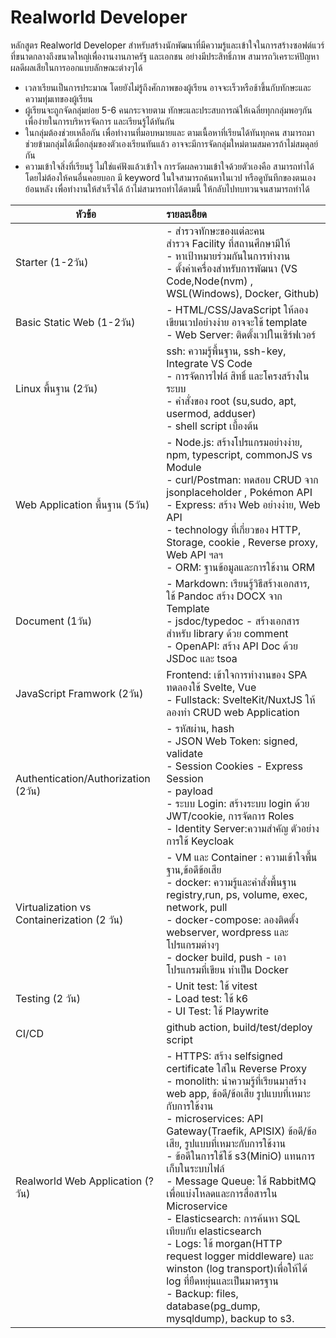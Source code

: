 # Realworld Developer

หลักสูตร Realworld Developer สำหรับสร้างนักพัฒนาที่มีความรู้และเข้าใจในการสร้างซอฟต์แวร์ที่ขนาดกลางถึงขนาดใหญ่เพื่องานงานภาครัฐ และเอกชน อย่างมีประสิทธิ์ภาพ สามารถวิเคราะห์ปัญหา ผลดีผลเสียในการออกแบบลักษณะต่างๆได้

- เวลาเรียนเป็นการประมาณ โดยยังไม่รู้ถึงศักภาพของผู้เรียน อาจจะเร็วหรือช้าขึ้นกับทักษะและความทุ่มเทของผู้เรียน 
- ผู้เรียนจะถูกจัดกลุ่มย่อย 5-6 คนกระจายตาม ทักษะและประสบการณ์ให้เฉลี่ยทุกกลุ่มพอๆกัน เพื่อง่ายในการบริหารจัดการ และเรียนรู้ได้ทันกัน
- ในกลุ่มต้องช่วยเหลือกัน เพื่อทำงานที่มอบหมายและ ตามเนื้อหาที่เรียนได้ทันทุกคน สามารถมาช่วยข้ามกลุ่มได้เมื่อกลุ่มของตัวเองเรียนทันแล้ว อาจจะมีการจัดกลุ่มใหม่ตามสมควรถ้าไม่สมดุลย์กัน
- ความเข้าใจสิ่งที่เรียนรู้ ไม่ใช่แค่ฟังแล้วเข้าใจ การวัดผลความเข้าใจด้วยตัวเองคือ สามารถทำได้โดยไม่ต้องให้คนอื่นคอยบอก มี keyword ในใจสามารถค้นหาในเวป หรือดูบันทีกของตนเองย้อนหลัง เพื่อทำงานให้สำเร็จได้ ถ้าไม่สามารถทำได้ตามนี้ ให้กลับไปทบทวนจนสามารถทำได้

| หัวข้อ | รายละเอียด |
| -------- | :------- |
| Starter (1-2วัน) | - สำรวจทักษะของแต่ละคน<br> สำรวจ Facility ที่สถานศึกษามีให้<br> - หาเป้าหมายร่วมกันในการทำงาน<br> - ตั้งค่าเครื่องสำหรับการพัฒนา (VS Code,Node(nvm) , WSL(Windows), Docker, Github) |
| Basic Static Web (1-2วัน) | - HTML/CSS/JavaScript ให้ลองเขียนเวปอย่างง่าย อาจจะใช้ template<br> - Web Server: ติดตั้งเวปในเซิร์ฟเวอร์ |
| Linux พื้นฐาน (2วัน) | ssh:  ความรู้พื้นฐาน, ssh-key, Integrate VS Code<br> - การจัดการไฟล์ สิทธิ์ และโครงสร้างในระบบ<br> - คำสั่งของ root (su,sudo, apt, usermod, adduser)<br> - shell script เบื้องต้น |
| Web Application พื้นฐาน (5วัน) | - Node.js: สร้างโปรแกรมอย่างง่าย, npm, typescript, commonJS vs Module<br> - curl/Postman: ทดสอบ CRUD จาก jsonplaceholder , Pokémon API<br> - Express: สร้าง Web อย่างง่าย, Web API<br> - technology ที่เกี่ยวของ HTTP, Storage, cookie , Reverse proxy, Web API ฯลฯ<br> - ORM: ฐานข้อมูลและการใช้งาน ORM |
| Document (1วัน) | - Markdown: เรียนรู้วิธีสร้างเอกสาร, ใช้ Pandoc สร้าง DOCX จาก Template<br> - jsdoc/typedoc - สร้างเอกสารสำหรับ library ด้วย comment<br> - OpenAPI: สร้าง API Doc ด้วย JSDoc และ tsoa |
| JavaScript Framwork (2วัน) | Frontend: เข้าใจการทำงานของ SPA ทดลองใช้ Svelte, Vue <br> - Fullstack: SvelteKit/NuxtJS ให้ลองทำ CRUD web Application |
| Authentication/Authorization (2วัน) | - รหัสผ่าน, hash<br> - JSON Web Token: signed, validate<br>- Session Cookies - Express Session<br> - payload <br> - ระบบ Login: สร้างระบบ login ด้วย JWT/cookie, การจัดการ Roles <br> - Identity Server:ความสำคัญ ตัวอย่างการใช้ Keycloak |
| Virtualization vs Containerization (2 วัน) | - VM และ Container : ความเข้าใจพื้นฐาน,ข้อดีข้อเสีย <br> - docker: ความรู้และคำสั่งพื้นฐาน registry,run, ps, volume, exec, network, pull <br> - docker-compose: ลองติดตั้ง webserver, wordpress และโปรแกรมต่างๆ<br> - docker build, push - เอาโปรแกรมที่เขียน ทำเป็น Docker  |
| Testing (2 วัน) | - Unit test: ใช้ vitest<br> - Load test: ใช้ k6 <br> - UI Test: ใช้ Playwrite <br>|
| CI/CD |  github action, build/test/deploy script |
| Realworld Web Application (?วัน) | - HTTPS: สร้าง selfsigned certificate ใส่ใน Reverse Proxy<br> - monolith: นำความรู้ที่เรียนมาสร้าง web app, ข้อดี/ข้อเสีย รูปแบบที่เหมาะกับการใช้งาน <br> - microservices: API Gateway(Traefik, APISIX) ข้อดี/ข้อเสีย, รูปแบบที่เหมาะกับการใช้งาน <br> - ข้อดีในการใช้ใช้ s3(MiniO) แทนการเก็บในระบบไฟล์<br> - Message Queue: ใช้ RabbitMQ เพื่อแบ่งโหลดและการสื่อสารใน Microservice <br>- Elasticsearch:  การค้นหา SQL เทียบกับ elasticsearch <br> - Logs: ใช้ morgan(HTTP request logger middleware) และ winston (log transport)เพื่อให้ได้ log ที่ยืดหยุ่นและเป็นมาตรฐาน<br> - Backup: files, database(pg_dump, mysqldump), backup to s3. <br>
 


